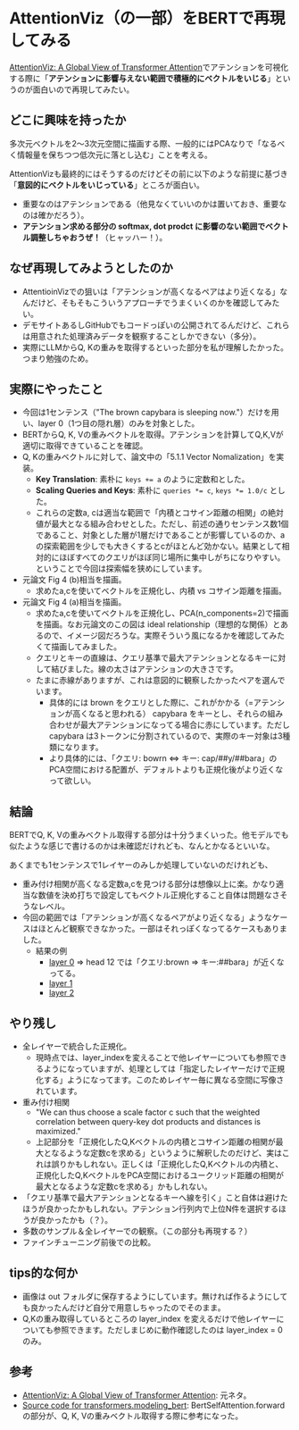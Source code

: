 # AttentionViz（の一部）をBERTで再現してみる
[AttentionViz: A Global View of Transformer Attention](https://catherinesyeh.github.io/attn-docs/)でアテンションを可視化する際に「**アテンションに影響与えない範囲で積極的にベクトルをいじる**」というのが面白いので再現してみたい。

## どこに興味を持ったか
多次元ベクトルを2〜3次元空間に描画する際、一般的にはPCAなりで「なるべく情報量を保ちつつ低次元に落とし込む」ことを考える。

AttentionVizも最終的にはそうするのだけどその前に以下のような前提に基づき「**意図的にベクトルをいじっている**」ところが面白い。
- 重要なのはアテンションである（他見なくていいのかは置いておき、重要なのは確かだろう）。
- **アテンション求める部分の softmax, dot prodct に影響のない範囲でベクトル調整しちゃおうぜ！**（ヒャッハー！）。

## なぜ再現してみようとしたのか
- AttentioinVizでの狙いは「アテンションが高くなるペアはより近くなる」なんだけど、そもそもこういうアプローチでうまくいくのかを確認してみたい。
- デモサイトあるしGitHubでもコードっぽいの公開されてるんだけど、これらは用意された処理済みデータを観察することしかできない（多分）。
- 実際にLLMからQ, Kの重みを取得するといった部分を私が理解したかった。つまり勉強のため。

## 実際にやったこと
- 今回は1センテンス（"The brown capybara is sleeping now."）だけを用い、layer 0（1つ目の隠れ層）のみを対象とした。
- BERTからQ, K, Vの重みベクトルを取得。アテンションを計算してQ,K,Vが適切に取得できていることを確認。
- Q, Kの重みベクトルに対して、論文中の「5.1.1 Vector Nomalization」を実装。
  - **Key Translation**: 素朴に ``keys += a`` のように定数和とした。
  - **Scaling Queries and Keys**: 素朴に ``queries *= c``, ``keys *= 1.0/c`` とした。
  - これらの定数a, cは適当な範囲で「内積とコサイン距離の相関」の絶対値が最大となる組み合わせとした。ただし、前述の通りセンテンス数1個であること、対象とした層が1層だけであることが影響しているのか、aの探索範囲を少しでも大きくするとcがほとんど効かない。結果として相対的にほぼすべてのクエリがほぼ同じ場所に集中しがちになりやすい。ということで今回は探索幅を狭めにしています。
- 元論文 Fig 4 (b)相当を描画。
  - 求めたa,cを使いてベクトルを正規化し、内積 vs コサイン距離を描画。
- 元論文 Fig 4 (a)相当を描画。
  - 求めたa,cを使いてベクトルを正規化し、PCA(n_components=2)で描画を描画。なお元論文のこの図は ideal relationship（理想的な関係）とあるので、イメージ図だろうな。実際そういう風になるかを確認してみたくて描画してみました。
  - クエリとキーの直線は、クエリ基準で最大アテンションとなるキーに対して結びました。線の太さはアテンションの大きさです。
  - たまに赤線がありますが、これは意図的に観察したかったペアを選んでいます。
    - 具体的には brown をクエリとした際に、これがかかる（=アテンションが高くなると思われる） capybara をキーとし、それらの組み合わせが最大アテンションになってる場合に赤にしています。ただし capybara は3トークンに分割されているので、実際のキー対象は3種類になります。
    - より具体的には、「クエリ: bowrn <=> キー: cap/##y/##bara」のPCA空間における配置が、デフォルトよりも正規化後がより近くなって欲しい。

## 結論
BERTでQ, K, Vの重みベクトル取得する部分は十分うまくいった。他モデルでも似たような感じで書けるのかは未確認だけれども、なんとかなるといいな。

あくまでも1センテンスで1レイヤーのみしか処理していないのだけれども、
- 重み付け相関が高くなる定数a,cを見つける部分は想像以上に楽。かなり適当な数値を決め打ちで設定してもベクトル正規化すること自体は問題なさそうなレベル。
- 今回の範囲では「アテンションが高くなるペアがより近くなる」ようなケースはほとんど観察できなかった。一部はそれっぽくなってるケースもありました。
    - 結果の例
        - <a href="http://htmlpreview.github.io/?https://github.com/naltoma/naive-attentionviz/blob/main/result_layer0.html">layer 0</a> => head 12 では「クエリ:brown => キー:##bara」が近くなってる。
        - <a href="http://htmlpreview.github.io/?https://github.com/naltoma/naive-attentionviz/blob/main/result_layer1.html">layer 1</a>
        - <a href="http://htmlpreview.github.io/?https://github.com/naltoma/naive-attentionviz/blob/main/result_layer2.html">layer 2</a>

## やり残し
- 全レイヤーで統合した正規化。
    - 現時点では、layer_indexを変えることで他レイヤーについても参照できるようになっていますが、処理としては「指定したレイヤーだけで正規化する」ようになってます。このためレイヤー毎に異なる空間に写像されています。
- 重み付け相関
    - "We can thus choose a scale factor c such that the weighted correlation between query-key dot products and distances is maximized."
    - 上記部分を「正規化したQ,Kベクトルの内積とコサイン距離の相関が最大となるような定数cを求める」というように解釈したのだけど、実はこれは誤りかもしれない。正しくは「正規化したQ,Kベクトルの内積と、正規化したQ,KベクトルをPCA空間におけるユークリッド距離の相関が最大となるような定数cを求める」かもしれない。
- 「クエリ基準で最大アテンションとなるキーへ線を引く」こと自体は避けたほうが良かったかもしれない。アテンション行列内で上位N件を選択するほうが良かったかも（？）。
- 多数のサンプル＆全レイヤーでの観察。（この部分も再現する？）
- ファインチューニング前後での比較。

## tips的な何か
- 画像は out フォルダに保存するようにしています。無ければ作るようにしても良かったんだけど自分で用意しちゃったのでそのまま。
- Q,Kの重み取得しているところの layer_index を変えるだけで他レイヤーについても参照できます。ただしまじめに動作確認したのは layer_index = 0 のみ。

## 参考
- [AttentionViz: A Global View of Transformer Attention](https://catherinesyeh.github.io/attn-docs/): 元ネタ。
- [Source code for transformers.modeling_bert](https://huggingface.co/transformers/v3.2.0/_modules/transformers/modeling_bert.html#BertModel.forward): BertSelfAttention.forwardの部分が、Q, K, Vの重みベクトル取得する際に参考になった。
